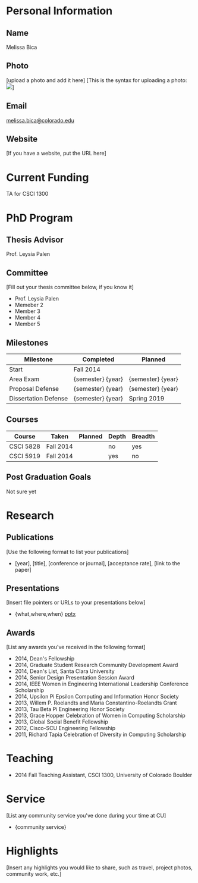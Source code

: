 # Personal Information

## Name
Melissa Bica

## Photo
[upload a photo and add it here]
[This is the syntax for uploading a photo: ![](images/profile.png)]

## Email
melissa.bica@colorado.edu

## Website
[If you have a website, put the URL here]

# Current Funding
TA for CSCI 1300

# PhD Program

## Thesis Advisor
Prof. Leysia Palen

## Committee 
[Fill out your thesis committee below, if you know it]

* Prof. Leysia Palen
* Memeber 2
* Member 3
* Member 4 
* Member 5

## Milestones

| Milestone            | Completed         | Planned           |         
| -------------------- | ----------------- | ----------------- |
| Start                | Fall 2014         |                   |
| Area Exam            | {semester} {year} | {semester} {year} |
| Proposal Defense     | {semester} {year} | {semester} {year} |
| Dissertation Defense | {semester} {year} | Spring 2019       |

## Courses

| Course           | Taken             | Planned            | Depth    | Breadth | 
| ---------------- | ----------------- | ------------------ | -------- | ------- |
| CSCI 5828        | Fall 2014         |                    | no       | yes     |
| CSCI 5919        | Fall 2014         |                    | yes      | no      |


## Post Graduation Goals

Not sure yet

# Research

## Publications
[Use the following format to list your publications]

* [year], [title], [conference or journal], [acceptance rate], [link to the paper]

## Presentations
[Insert file pointers or URLs to your presentations below]
* {what,where,when} [pptx](files/presentation-file.pptx)
      
## Awards
[List any awards you've received in the following format]

* 2014, Dean's Fellowship
* 2014, Graduate Student Research Community Development Award
* 2014, Dean's List, Santa Clara University
* 2014, Senior Design Presentation Session Award
* 2014, IEEE Women in Engineering International Leadership Conference Scholarship
* 2014, Upsilon Pi Epsilon Computing and Information Honor Society
* 2013, Willem P. Roelandts and Maria Constantino-Roelandts Grant
* 2013, Tau Beta Pi Engineering Honor Society
* 2013, Grace Hopper Celebration of Women in Computing Scholarship
* 2013, Global Social Benefit Fellowship
* 2012, Cisco-SCU Engineering Fellowship
* 2011, Richard Tapia Celebration of Diversity in Computing Scholarship

# Teaching

* 2014 Fall Teaching Assistant, CSCI 1300, University of Colorado Boulder

# Service
[List any community service you've done during your time at CU]

* {community service}

# Highlights
[Insert any highlights you would like to share, such as travel, project photos, community work, etc.]


